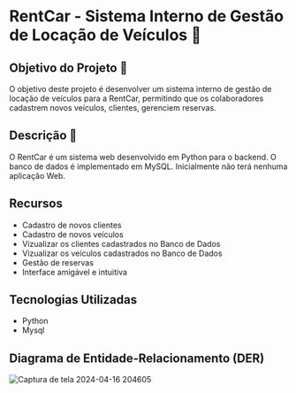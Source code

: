 # RentCar - Sistema Interno de Gestão de Locação de Veículos 🚗

## Objetivo do Projeto 💼
O objetivo deste projeto é desenvolver um sistema interno de gestão de locação de veículos para a RentCar, permitindo que os colaboradores cadastrem novos veículos, clientes, gerenciem reservas.

## Descrição 🤖
O RentCar é um sistema web desenvolvido em Python para o backend. O banco de dados é implementado em MySQL. Inicialmente não terá nenhuma aplicação Web. 

## Recursos
- Cadastro de novos clientes
- Cadastro de novos veículos
- Vizualizar os clientes cadastrados no Banco de Dados
- Vizualizar os veículos cadastrados no Banco de Dados
- Gestão de reservas 
- Interface amigável e intuitiva

## Tecnologias Utilizadas
  - Python
  - Mysql

## Diagrama de Entidade-Relacionamento (DER)
![Captura de tela 2024-04-16 204605](https://github.com/HenriqueCorsi/RentCar/assets/106001465/8275b291-541a-4ddf-8e44-b85df8c3b87e)



